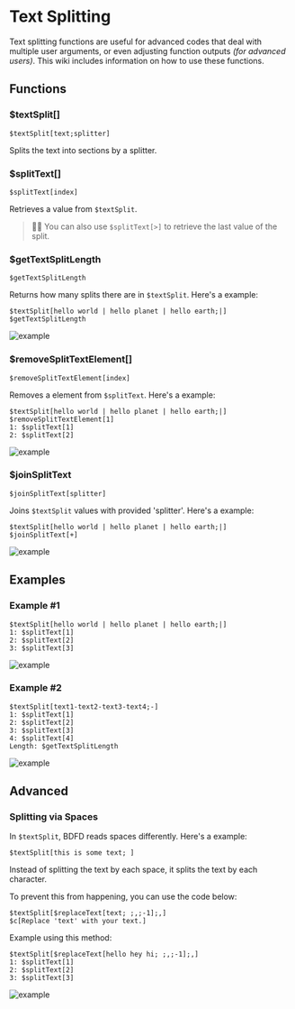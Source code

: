 # Text Splitting
Text splitting functions are useful for advanced codes that deal with multiple user arguments, or even adjusting function outputs *(for advanced users)*. This wiki includes information on how to use these functions.

## Functions
### $textSplit[]
```
$textSplit[text;splitter]
```
Splits the text into sections by a splitter.

### $splitText[]
```
$splitText[index]
```
Retrieves a value from `$textSplit`.
> 🧙‍♂️ You can also use `$splitText[>]` to retrieve the last value of the split.

### $getTextSplitLength
```
$getTextSplitLength
```
Returns how many splits there are in `$textSplit`. Here's a example:
```
$textSplit[hello world | hello planet | hello earth;|]
$getTextSplitLength
```

![example](https://user-images.githubusercontent.com/69215413/125673180-c7832e3e-2227-4cd7-a269-84e8053cbd90.png)

### $removeSplitTextElement[]
```
$removeSplitTextElement[index]
```
Removes a element from `$splitText`. Here's a example:
```
$textSplit[hello world | hello planet | hello earth;|]
$removeSplitTextElement[1]
1: $splitText[1]
2: $splitText[2]
```

![example](https://user-images.githubusercontent.com/69215413/125673476-a25418c5-56bf-459b-aade-6b298bd064bf.png)

### $joinSplitText
```
$joinSplitText[splitter]
```
Joins `$textSplit` values with provided 'splitter'. Here's a example:
```
$textSplit[hello world | hello planet | hello earth;|]
$joinSplitText[+]
```

![example](https://user-images.githubusercontent.com/69215413/125674054-ed3b0f6b-8627-4020-b5e2-0ae206f131d7.png)

## Examples
### Example #1
```
$textSplit[hello world | hello planet | hello earth;|]
1: $splitText[1]
2: $splitText[2]
3: $splitText[3]
```
![example](https://user-images.githubusercontent.com/69215413/125674553-4b4e80e8-9e4b-410b-9b53-f9766363aee8.png)

### Example #2
```
$textSplit[text1-text2-text3-text4;-]
1: $splitText[1]
2: $splitText[2]
3: $splitText[3]
4: $splitText[4]
Length: $getTextSplitLength
```

![example](https://user-images.githubusercontent.com/69215413/125674632-6e7b41f1-8e0f-40a9-95f8-56e32f90b015.png)

## Advanced
### Splitting via Spaces
In `$textSplit`, BDFD reads spaces differently. Here's a example:
```
$textSplit[this is some text; ]
```
Instead of splitting the text by each space, it splits the text by each character.

To prevent this from happening, you can use the code below:
```
$textSplit[$replaceText[text; ;,;-1];,]
$c[Replace 'text' with your text.]
```

Example using this method:
```
$textSplit[$replaceText[hello hey hi; ;,;-1];,]
1: $splitText[1]
2: $splitText[2]
3: $splitText[3]
```

![example](https://user-images.githubusercontent.com/69215413/125679466-df4a5055-fe09-489b-9854-7243dea46e93.png)
